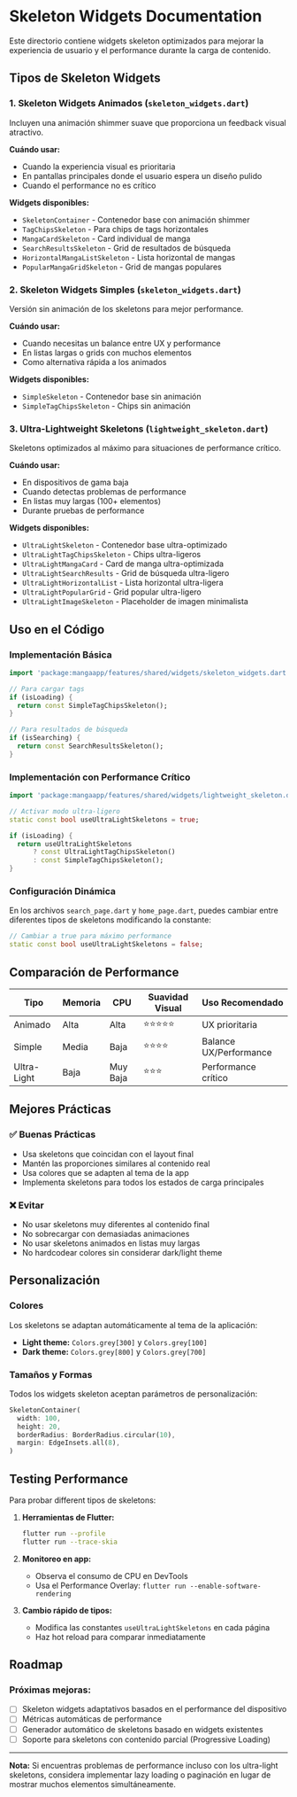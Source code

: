 # Skeleton Widgets Documentation

Este directorio contiene widgets skeleton optimizados para mejorar la experiencia de usuario y el performance durante la carga de contenido.

## Tipos de Skeleton Widgets

### 1. Skeleton Widgets Animados (`skeleton_widgets.dart`)
Incluyen una animación shimmer suave que proporciona un feedback visual atractivo.

**Cuándo usar:**
- Cuando la experiencia visual es prioritaria
- En pantallas principales donde el usuario espera un diseño pulido
- Cuando el performance no es crítico

**Widgets disponibles:**
- `SkeletonContainer` - Contenedor base con animación shimmer
- `TagChipsSkeleton` - Para chips de tags horizontales
- `MangaCardSkeleton` - Card individual de manga
- `SearchResultsSkeleton` - Grid de resultados de búsqueda
- `HorizontalMangaListSkeleton` - Lista horizontal de mangas
- `PopularMangaGridSkeleton` - Grid de mangas populares

### 2. Skeleton Widgets Simples (`skeleton_widgets.dart`)
Versión sin animación de los skeletons para mejor performance.

**Cuándo usar:**
- Cuando necesitas un balance entre UX y performance
- En listas largas o grids con muchos elementos
- Como alternativa rápida a los animados

**Widgets disponibles:**
- `SimpleSkeleton` - Contenedor base sin animación
- `SimpleTagChipsSkeleton` - Chips sin animación

### 3. Ultra-Lightweight Skeletons (`lightweight_skeleton.dart`)
Skeletons optimizados al máximo para situaciones de performance crítico.

**Cuándo usar:**
- En dispositivos de gama baja
- Cuando detectas problemas de performance
- En listas muy largas (100+ elementos)
- Durante pruebas de performance

**Widgets disponibles:**
- `UltraLightSkeleton` - Contenedor base ultra-optimizado
- `UltraLightTagChipsSkeleton` - Chips ultra-ligeros
- `UltraLightMangaCard` - Card de manga ultra-optimizada
- `UltraLightSearchResults` - Grid de búsqueda ultra-ligero
- `UltraLightHorizontalList` - Lista horizontal ultra-ligera
- `UltraLightPopularGrid` - Grid popular ultra-ligero
- `UltraLightImageSkeleton` - Placeholder de imagen minimalista

## Uso en el Código

### Implementación Básica

```dart
import 'package:mangaapp/features/shared/widgets/skeleton_widgets.dart';

// Para cargar tags
if (isLoading) {
  return const SimpleTagChipsSkeleton();
}

// Para resultados de búsqueda
if (isSearching) {
  return const SearchResultsSkeleton();
}
```

### Implementación con Performance Crítico

```dart
import 'package:mangaapp/features/shared/widgets/lightweight_skeleton.dart';

// Activar modo ultra-ligero
static const bool useUltraLightSkeletons = true;

if (isLoading) {
  return useUltraLightSkeletons
      ? const UltraLightTagChipsSkeleton()
      : const SimpleTagChipsSkeleton();
}
```

### Configuración Dinámica

En los archivos `search_page.dart` y `home_page.dart`, puedes cambiar entre diferentes tipos de skeletons modificando la constante:

```dart
// Cambiar a true para máximo performance
static const bool useUltraLightSkeletons = false;
```

## Comparación de Performance

| Tipo | Memoria | CPU | Suavidad Visual | Uso Recomendado |
|------|---------|-----|-----------------|-----------------|
| Animado | Alta | Alta | ⭐⭐⭐⭐⭐ | UX prioritaria |
| Simple | Media | Baja | ⭐⭐⭐⭐ | Balance UX/Performance |
| Ultra-Light | Baja | Muy Baja | ⭐⭐⭐ | Performance crítico |

## Mejores Prácticas

### ✅ Buenas Prácticas
- Usa skeletons que coincidan con el layout final
- Mantén las proporciones similares al contenido real
- Usa colores que se adapten al tema de la app
- Implementa skeletons para todos los estados de carga principales

### ❌ Evitar
- No usar skeletons muy diferentes al contenido final
- No sobrecargar con demasiadas animaciones
- No usar skeletons animados en listas muy largas
- No hardcodear colores sin considerar dark/light theme

## Personalización

### Colores
Los skeletons se adaptan automáticamente al tema de la aplicación:
- **Light theme:** `Colors.grey[300]` y `Colors.grey[100]`
- **Dark theme:** `Colors.grey[800]` y `Colors.grey[700]`

### Tamaños y Formas
Todos los widgets skeleton aceptan parámetros de personalización:

```dart
SkeletonContainer(
  width: 100,
  height: 20,
  borderRadius: BorderRadius.circular(10),
  margin: EdgeInsets.all(8),
)
```

## Testing Performance

Para probar different tipos de skeletons:

1. **Herramientas de Flutter:**
   ```bash
   flutter run --profile
   flutter run --trace-skia
   ```

2. **Monitoreo en app:**
   - Observa el consumo de CPU en DevTools
   - Usa el Performance Overlay: `flutter run --enable-software-rendering`

3. **Cambio rápido de tipos:**
   - Modifica las constantes `useUltraLightSkeletons` en cada página
   - Haz hot reload para comparar inmediatamente

## Roadmap

### Próximas mejoras:
- [ ] Skeleton widgets adaptativos basados en el performance del dispositivo
- [ ] Métricas automáticas de performance
- [ ] Generador automático de skeletons basado en widgets existentes
- [ ] Soporte para skeletons con contenido parcial (Progressive Loading)

---

**Nota:** Si encuentras problemas de performance incluso con los ultra-light skeletons, considera implementar lazy loading o paginación en lugar de mostrar muchos elementos simultáneamente.